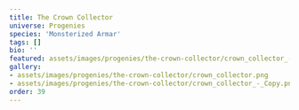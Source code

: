 ```yaml
---
title: The Crown Collector
universe: Progenies
species: 'Monsterized Armar'
tags: []
bio: ''
featured: assets/images/progenies/the-crown-collector/crown_collector_-_Copy.png
gallery:
- assets/images/progenies/the-crown-collector/crown_collector.png
- assets/images/progenies/the-crown-collector/crown_collector_-_Copy.png
order: 39
---
```

